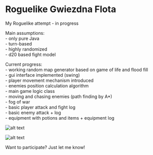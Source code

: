 # Roguelike Gwiezdna Flota

My Roguelike attempt - in progress

Main assumptions: <br>
    - only pure Java <br>
    - turn-based <br>
    - highly randomized <br>
    - d20 based fight model
 
Current progress: <br>
    - working random map generator based on game of life and flood fill <br>
    - gui interface implemented (swing) <br>
    - player movement mechanism introduced <br>
    - enemies position calculation algorithm <br>
    - main game logic class <br>
    - moving and chasing enemies (path finding by A*) <br>
    - fog of war <br>
    - basic player attack and fight log <br>
    - basic enemy attack + log <br>
    - equipment with potions and items + equipment log

![alt text](https://i.imgur.com/IcouMPf.png)

![alt text](https://i.imgur.com/tRwnUmJ.png)

Want to participate? Just let me know!
